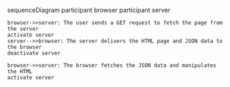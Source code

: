 sequenceDiagram
    participant browser
    participant server

    browser->>server: The user sends a GET request to fetch the page from the server
    activate server
    server-->>browser: The server delivers the HTML page and JSON data to the browser
    deactivate server

    browser->>server: The browser fetches the JSON data and manipulates the HTML
    activate server
